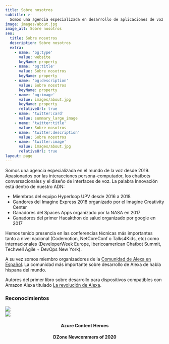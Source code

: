 ```yaml
---
title: Sobre nosotros
subtitle: >-
  Somos una agencia especializada en desarrollo de aplicaciones de voz y chatbots conversacionales.
image: images/about.jpg
image_alt: Sobre nosotros
seo:
  title: Sobre nosotros
  description: Sobre nosotros
  extra:
    - name: 'og:type'
      value: website
      keyName: property
    - name: 'og:title'
      value: Sobre nosotros
      keyName: property
    - name: 'og:description'
      value: Sobre nosotros
      keyName: property
    - name: 'og:image'
      value: images/about.jpg
      keyName: property
      relativeUrl: true
    - name: 'twitter:card'
      value: summary_large_image
    - name: 'twitter:title'
      value: Sobre nosotros
    - name: 'twitter:description'
      value: Sobre nosotros
    - name: 'twitter:image'
      value: images/about.jpg
      relativeUrl: true
layout: page
---
```


Somos una agencia especializada en el mundo de la voz desde 2019. Apasionados por las interacciones persona-computador, los chatbots conversacionales y el diseño de interfaces de voz. La palabra Innovación está dentro de nuestro ADN:
* Miembros del equipo Hyperloop UPV desde 2016 a 2018
* Gandores del Imagine Express 2018 organizado por el Imagine Creativity Center
* Ganadores del Spaces Apps organizado por la NASA en 2017
* Ganadores del primer Hacakthon de salud organizado por google en 2017

Hemos tenido presencia en las conferencias técnicas más importantes tanto a nivel nacional (Codemotion, NetCoreConf o Talks4Kids, etc) como internacionales (DeveloperWeek Europe, Ibericoamerican Chatbot Summit, Techwell Agile + DevOps New York).

A su vez somos miembro organizadores de la <a href="https://twitter.com/ComunidadAlexa" target="_blank">Comunidad de Alexa en Español</a>. La comunidad más importante sobre desarrollo de Alexa de habla hispana del mundo.

Autores del primer libro sobre desarrollo para dispositivos compatibles con Amazon Alexa titulado <a href="https://www.amazon.es/dp/B08R8X5QM5" target="_blank">La revolución de Alexa</a>.
### Reconocimientos
<div class="features-block bg-gray">
    <div class="block-item grid">
        <div class="cell block-content">
          <div class="block-copy">
            <img src="https://www.cloudbuilders.es/wp-content/uploads/2018/10/microsoft-azure-cloud-logo.png"/>
          </div>
        </div>
        <div class="cell block-content">
           <div class="block-copy">
            <img src="https://dzone.com/themes/dz20/images/DZLogo.png"/>
          </div>
        </div>
    </div>
     <div class="block-item grid">
        <div class="cell block-content" style="text-align:center">
          <h4 >Azure Content Heroes</h4>
        </div>
        <div class="cell block-content" style="text-align:center">
           <h4 class="">DZone Newcommers of 2020</h4>
        </div>
    </div>
</div>